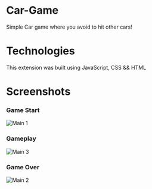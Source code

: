 # Car-Game
Simple Car game where you avoid to hit other cars!

# Technologies

This extension was built using JavaScript, CSS && HTML

# Screenshots

### Game Start
![Main 1](https://user-images.githubusercontent.com/94199172/155033630-e842f62b-842a-4457-86cd-6544cee13781.png)


### Gameplay
![Main 3](https://user-images.githubusercontent.com/94199172/155033639-04808637-bcec-450f-a503-ab97a97eb60e.png)


### Game Over
![Main 2](https://user-images.githubusercontent.com/94199172/155033645-dd3d511a-9e13-4a73-ba5a-100b80efcf9e.png)
